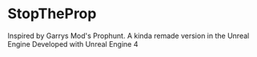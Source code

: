 # StopTheProp
Inspired by Garrys Mod's Prophunt. A kinda remade version in the Unreal Engine
Developed with Unreal Engine 4
